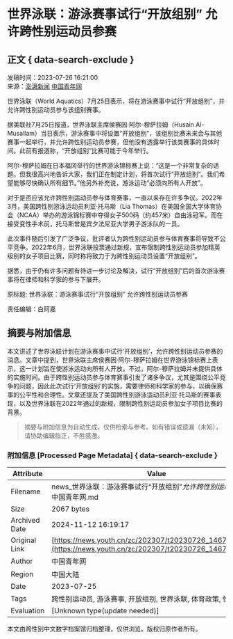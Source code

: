 # 世界泳联：游泳赛事试行“开放组别” 允许跨性别运动员参赛

## 正文 { data-search-exclude }


发稿时间：2023-07-26 16:21:00  
来源：[澎湃新闻](https://www.thepaper.cn/newsDetail_forward_23993069) [中国青年网](https://www.youth.cn)

世界泳联（World Aquatics）7月25日表示，将在游泳赛事中试行“开放组别”，并允许跨性别运动员参与该组别赛事。

据美联社7月25日报道，世界泳联主席侯赛因·阿尔-穆萨拉姆（Husain Al-Musallam）当日表示，游泳赛事中将设置“开放组别”，该组别比赛未来会与其他赛事一起举行，并允许跨性别运动员参赛，但他没有透露举行该类赛事的具体时间。此前有报道称，“开放组别”比赛可能于今年举行。

阿尔-穆萨拉姆在日本福冈举行的世界游泳锦标赛上说：“这是一个非常复杂的话题。但我很高兴地告诉大家，我们正在制定计划，将首次试行“开放组别”。我们希望能够尽快确认所有细节。”他另外补充说，游泳运动“必须向所有人开放”。

对于是否应该允许跨性别运动员参与体育赛事，一直以来存在许多争议。2022年3月，美国跨性别游泳运动员利亚·托马斯（Lia Thomas）在美国全国大学体育协会（NCAA）举办的游泳锦标赛中夺得女子500码（约457米）自由泳冠军。而在接受变性手术前，托马斯曾是宾夕法尼亚大学男子游泳队的一员。

此次事件随后引发了广泛争议，批评者认为跨性别运动员参与体育赛事将导致不公平竞争。2022年6月，世界泳联投票通过新规，宣布限制跨性别运动员参加精英级别的女子项目比赛，同时称将致力于为跨性别运动员设置“开放组别”。

据悉，由于仍有许多问题有待进一步讨论及解决，试行“开放组别”后的首次游泳赛事将在律师和科学家的参与下展开。

原标题: 世界泳联：游泳赛事试行“开放组别” 允许跨性别运动员参赛 

责任编辑：白珂嘉
<!-- tcd_original_link https://news.youth.cn/zc/202307/t20230726_14675099.htm -->
## 摘要与附加信息

<!-- tcd_abstract -->
本文讲述了世界泳联计划在游泳赛事中试行‘开放组别’，允许跨性别运动员参赛的消息。文章中提到，世界泳联主席侯赛因·阿尔-穆萨拉姆在世界游泳锦标赛上表示，这一计划旨在使游泳运动向所有人开放。不过，阿尔-穆萨拉姆并未提供具体的实施时间。由于跨性别运动员参与体育赛事引发了诸多争议，尤其是围绕公平竞争的问题，因此此次试行‘开放组别’的实施，需要律师和科学家的参与，以确保赛事的公平性和合理性。文章还提及了美国跨性别游泳运动员利亚·托马斯的赛事表现，以及世界泳联在2022年通过的新规，限制跨性别运动员参加女子项目比赛的背景。
<!-- tcd_abstract_end -->

> 摘要与附加信息为自动生成，仅供检索与参考。如有错误或遗漏（未知），请协助编辑指正，不胜感激。

### 附加信息 [Processed Page Metadata] { data-search-exclude }

| Attribute       | Value                                  |
|-----------------|----------------------------------------|
| Filename        | news_世界泳联：游泳赛事试行“开放组别”_允许跨性别运动员参赛_-_中国青年网.md                             |
| Size            | 2067 bytes                           |
| Archived Date   | 2024-11-12 16:19:17                             |
| Original Link   | [https://news.youth.cn/zc/202307/t20230726_14675099.htm](https://news.youth.cn/zc/202307/t20230726_14675099.htm)                       |
| Author          | 中国青年网                               |
| Region          | 中国大陆                               |
| Date            | 2023-07-25                                 |
| Tags            | 跨性别运动员, 游泳赛事, 开放组别, 世界泳联, 体育政策, 性别平等                                 |
| Evaluation            | [Unknown type(update needed)]                                 |
<!-- tcd_table_end -->

本文由跨性别中文数字档案馆归档整理，仅供浏览。版权归原作者所有。
